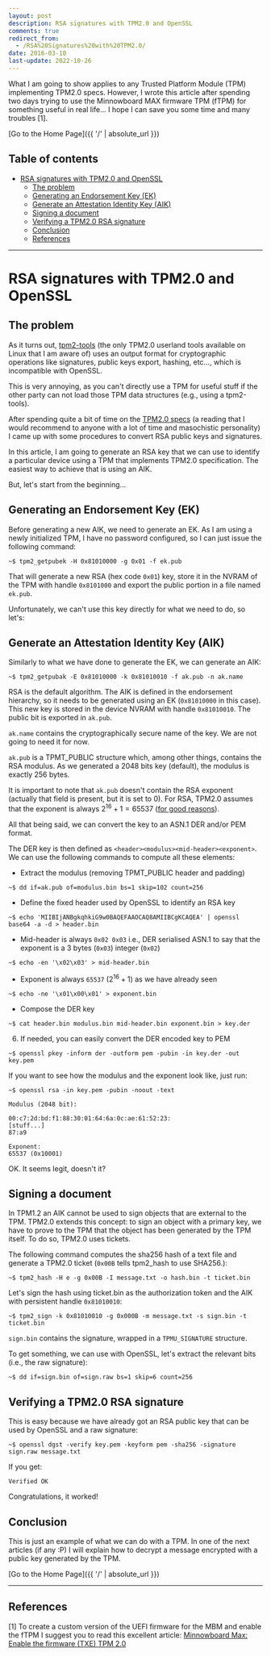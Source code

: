 ```yaml
---
layout: post
description: RSA signatures with TPM2.0 and OpenSSL
comments: true
redirect_from:
  - /RSA%20Signatures%20with%20TPM2.0/
date: 2016-03-10
last-update: 2022-10-26
---
```


What I am going to show applies to any Trusted Platform Module (TPM) implementing TPM2.0 specs. However, I wrote this article after spending two days trying to use the Minnowboard MAX firmware TPM (fTPM) for something useful in real life... I hope I can save you some time and many troubles [1].

[Go to the Home Page]({{ '/' | absolute_url }})

## Table of contents

- [RSA signatures with TPM2.0 and OpenSSL](#rsa-signatures-with-tpm20-and-openssl)
  - [The problem](#the-problem)
  - [Generating an Endorsement Key (EK)](#generating-an-endorsement-key-ek)
  - [Generate an Attestation Identity Key (AIK)](#generate-an-attestation-identity-key-aik)
  - [Signing a document](#signing-a-document)
  - [Verifying a TPM2.0 RSA signature](#verifying-a-tpm20-rsa-signature)
  - [Conclusion](#conclusion)
  - [References](#references)

---

# RSA signatures with TPM2.0 and OpenSSL

## The problem

As it turns out, [tpm2-tools](https://github.com/01org/tpm2.0-tools) (the only TPM2.0 userland tools available on Linux that I am aware of) uses an output format for cryptographic operations like signatures, public keys export, hashing, etc…, which is incompatible with OpenSSL.

This is very annoying, as you can't directly use a TPM for useful stuff if the other party can not load those TPM data structures (e.g., using a tpm2-tools).

After spending quite a bit of time on the [TPM2.0 specs](http://www.trustedcomputinggroup.org/resources/tpm_library_specification) (a reading that I would recommend to anyone with a lot of time and masochistic personality) I came up with some procedures to convert RSA public keys and signatures.

In this article, I am going to generate an RSA key that we can use to identify a particular device using a TPM that implements TPM2.0 specification. The easiest way to achieve that is using an AIK.

But, let's start from the beginning...

## Generating an Endorsement Key (EK)

Before generating a new AIK, we need to generate an EK. As I am using a newly initialized TPM, I have no password configured, so I can just issue the following command:

```shell
~$ tpm2_getpubek -H 0x81010000 -g 0x01 -f ek.pub
```

That will generate a new RSA (hex code `0x01`) key, store it in the NVRAM of the TPM with handle `0x8101000` and export the public portion in a file named `ek.pub`.

Unfortunately, we can't use this key directly for what we need to do, so let's:

## Generate an Attestation Identity Key (AIK)

Similarly to what we have done to generate the EK, we can generate an AIK:

```shell
~$ tpm2_getpubak -E 0x81010000 -k 0x81010010 -f ak.pub -n ak.name
```

RSA is the default algorithm. The AIK is defined in the endorsement hierarchy, so it needs to be generated using an EK (`0x81010000` in this case). This new key is stored in the device NVRAM with handle `0x81010010`. The public bit is exported in `ak.pub`.

`ak.name` contains the cryptographically secure name of the key. We are not going to need it for now.

`ak.pub` is a TPMT_PUBLIC structure which, among other things, contains the RSA modulus. As we generated a 2048 bits key (default), the modulus is exactly 256 bytes.

It is important to note that `ak.pub` doesn't contain the RSA exponent (actually that field is present, but it is set to 0). For RSA, TPM2.0 assumes that the exponent is always $2^{16}+1 = 65537$ ([for good reasons](http://crypto.stackexchange.com/questions/3110/impacts-of-not-using-rsa-exponent-of-65537)).

All that being said, we can convert the key to an ASN.1 DER and/or PEM format.

The DER key is then defined as `<header><modulus><mid-header><exponent>`. We can use the following commands to compute all these elements:

- Extract the modulus (removing TPMT_PUBLIC header and padding)

```shell
~$ dd if=ak.pub of=modulus.bin bs=1 skip=102 count=256
```

- Define the fixed header used by OpenSSL to identify an RSA key

```shell
~$ echo 'MIIBIjANBgkqhkiG9w0BAQEFAAOCAQ8AMIIBCgKCAQEA' | openssl base64 -a -d > header.bin
```

- Mid-header is always `0x02 0x03` i.e., DER serialised ASN.1 to say that the exponent is a 3 bytes (`0x03`) integer (`0x02`)

```shell
~$ echo -en '\x02\x03' > mid-header.bin
```

- Exponent is always `65537` ($2^{16}+1$) as we have already seen

```shell
~$ echo -ne '\x01\x00\x01' > exponent.bin
```

- Compose the DER key

```shell
~$ cat header.bin modulus.bin mid-header.bin exponent.bin > key.der
```

6. If needed, you can easily convert the DER encoded key to PEM

```shell
~$ openssl pkey -inform der -outform pem -pubin -in key.der -out key.pem
```

If you want to see how the modulus and the exponent look like, just run:

```shell
~$ openssl rsa -in key.pem -pubin -noout -text

Modulus (2048 bit):

00:c7:2d:bd:f1:88:30:01:64:6a:0c:ae:61:52:23:
[stuff...]
87:a9

Exponent:
65537 (0x10001)
```

OK. It seems legit, doesn't it?

## Signing a document

In TPM1.2 an AIK cannot be used to sign objects that are external to the TPM. TPM2.0 extends this concept: to sign an object with a primary key, we have to prove to the TPM that the object has been generated by the TPM itself. To do so, TPM2.0 uses tickets.

The following command computes the sha256 hash of a text file and generate a TPM2.0 ticket (`0x00B` tells tpm2_hash to use SHA256.):

```shell
~$ tpm2_hash -H e -g 0x00B -I message.txt -o hash.bin -t ticket.bin
```

Let's sign the hash using ticket.bin as the authorization token and the AIK with persistent handle `0x81010010`:

```shell
~$ tpm2_sign -k 0x81010010 -g 0x000B -m message.txt -s sign.bin -t ticket.bin
```

`sign.bin` contains the signature, wrapped in a `TPMU_SIGNATURE` structure.

To get something, we can use with OpenSSL, let's extract the relevant bits (i.e., the raw signature):

```shell
~$ dd if=sign.bin of=sign.raw bs=1 skip=6 count=256

```

## Verifying a TPM2.0 RSA signature

This is easy because we have already got an RSA public key that can be used by OpenSSL and a raw signature:

```shell
~$ openssl dgst -verify key.pem -keyform pem -sha256 -signature sign.raw message.txt
```

If you get:

```shell
Verified OK
```

Congratulations, it worked!

## Conclusion

This is just an example of what we can do with a TPM. In one of the next articles (if any :P) I will explain how to decrypt a message encrypted with a public key generated by the TPM.

[Go to the Home Page]({{ '/' | absolute_url }})

---

## References

[1] To create a custom version of the UEFI firmware for the MBM and enable the fTPM I suggest you to read this excellent article: [Minnowboard Max: Enable the firmware (TXE) TPM 2.0](http://prosauce.org/blog/2016/1/11/minnowboard-max-enable-and-test-the-firmware-txe-tpm-20)
